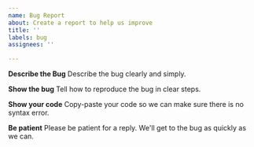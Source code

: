 ```yaml
---
name: Bug Report
about: Create a report to help us improve
title: ''
labels: bug
assignees: ''

---
```


**Describe the Bug**
Describe the bug clearly and simply.

**Show the bug**
Tell how to reproduce the bug in clear steps.

**Show your code**
Copy-paste your code so we can make sure there is no syntax error.

**Be patient**
Please be patient for a reply. We'll get to the bug as quickly as we can.
